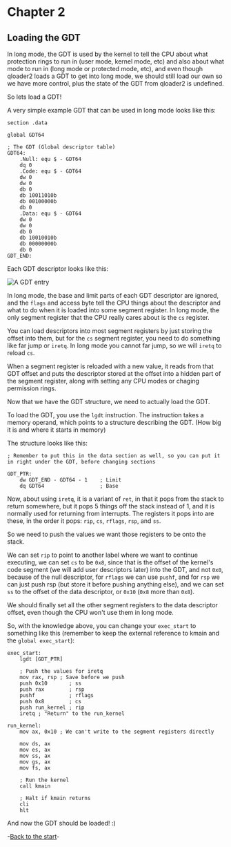 # Chapter 2
## Loading the GDT

In long mode, the GDT is used by the kernel to tell the CPU about what protection rings to run in (user mode, kernel mode, etc) and also about what mode to run in (long mode or protected mode, etc), and even though qloader2 loads a GDT to get into long mode, we should still load our own so we have more control, plus the state of the GDT from qloader2 is undefined.

So lets load a GDT!

A very simple example GDT that can be used in long mode looks like this:
```x86asm
section .data

global GDT64

; The GDT (Global descriptor table)
GDT64:
    .Null: equ $ - GDT64
    dq 0
    .Code: equ $ - GDT64
    dw 0
    dw 0
    db 0
    db 10011010b
    db 00100000b
    db 0
    .Data: equ $ - GDT64
    dw 0
    dw 0
    db 0
    db 10010010b
    db 00000000b
    db 0
GDT_END:
```
Each GDT descriptor looks like this:

![A GDT entry](GDT_Entry.png)

In long mode, the base and limit parts of each GDT descriptor are ignored, and the `flags` and access byte tell the CPU things about the descriptor and what to do when it is loaded into some segment register. In long mode, the only segment register that the CPU really cares about is the `cs` register.

You can load descriptors into most segment registers by just storing the offset into them, but for the `cs` segment register, you need to do something like far jump or `iretq`. In long mode you cannot far jump, so we will `iretq` to reload `cs`.

When a segment register is reloaded with a new value, it reads from that GDT offset and puts the descriptor stored at the offset into a hidden part of the segment register, along with setting any CPU modes or chaging permission rings.

Now that we have the GDT structure, we need to actually load the GDT.

To load the GDT, you use the `lgdt` instruction. The instruction takes a memory operand, which points to a structure describing the GDT. (How big it is and where it starts in memory)

The structure looks like this:
```x86asm
; Remember to put this in the data section as well, so you can put it in right under the GDT, before changing sections

GDT_PTR:
    dw GDT_END - GDT64 - 1    ; Limit
    dq GDT64                  ; Base
```
Now, about using `iretq`, it is a variant of `ret`, in that it pops from the stack to return somewhere, but it pops 5 things off the stack instead of 1, and it is normally used for returning from interrupts. The registers it pops into are these, in the order it pops: `rip`, `cs`, `rflags`, `rsp`, and `ss`.

So we need to push the values we want those registers to be onto the stack.

We can set `rip` to point to another label where we want to continue executing, we can set `cs` to be `0x8`, since that is the offset of the kernel's code segment (we will add user descriptors later) into the GDT, and not `0x0`, because of the null descriptor, for `rflags` we can use `pushf`, and for `rsp` we can just push rsp (but store it before pushing anything else), and we can set `ss` to the offset of the data descriptor, or `0x10` (`0x8` more than `0x8`).

We should finally set all the other segment registers to the data descriptor offset, even though the CPU won't use them in long mode.

So, with the knowledge above, you can change your `exec_start` to something like this (remember to keep the external reference to kmain and the `global exec_start`):
```x86asm
exec_start:
    lgdt [GDT_PTR]

    ; Push the values for iretq
    mov rax, rsp ; Save before we push
    push 0x10       ; ss
    push rax        ; rsp
    pushf           ; rflags
    push 0x8        ; cs
    push run_kernel ; rip
    iretq ; "Return" to the run_kernel
    
run_kernel:
    mov ax, 0x10 ; We can't write to the segment registers directly

    mov ds, ax
    mov es, ax
    mov ss, ax
    mov gs, ax
    mov fs, ax

    ; Run the kernel
    call kmain

    ; Halt if kmain returns
    cli
    hlt
```

And now the GDT should be loaded! :)

-[Back to the start](../README.md)-